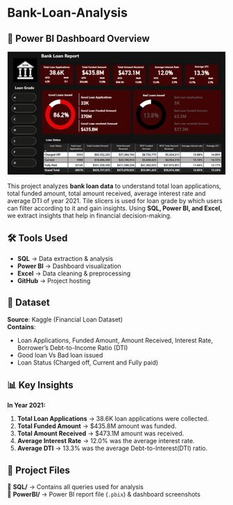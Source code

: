 # Bank-Loan-Analysis

## 📌 Power BI Dashboard Overview  
![Bank Loan Dashboard](Dashboard_overview.png)

This project analyzes **bank loan data** to understand total loan applications, total funded amount, total amount received, average interest rate and average DTI of year 2021. Tile slicers is used for loan grade by which users can filter according to it and gain insights. Using **SQL, Power BI, and Excel**, we extract insights that help in financial decision-making.

## 🛠 Tools Used
- **SQL** → Data extraction & analysis  
- **Power BI** → Dashboard visualization  
- **Excel** → Data cleaning & preprocessing  
- **GitHub** → Project hosting  

## 📂 Dataset  
**Source**: Kaggle (Financial Loan Dataset)  
**Contains**: 
- Loan Applications, Funded Amount, Amount Received, Interest Rate, Borrower’s Debt-to-Income Ratio (DTI)
- Good loan Vs Bad loan issued
- Loan Status (Charged off, Current and Fully paid)

## 📊 Key Insights
**In Year 2021:**
1. **Total Loan Applications** → 38.6K loan applications were collected.  
2. **Total Funded Amount** → $435.8M amount was funded. 
3. **Total Amount Received** → $473.1M amount was received.
4. **Average Interest Rate** → 12.0% was the average interest rate.
5. **Average DTI** → 13.3% was the average Debt-to-Interest(DTI) ratio.

## 📜 Project Files
📁 **SQL/** → Contains all queries used for analysis  
📁 **PowerBI/** → Power BI report file (`.pbix`) & dashboard screenshots   

